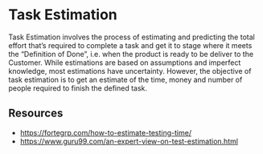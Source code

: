 # Task Estimation 

Task Estimation involves the process of estimating and predicting the total effort that’s required to complete a task and get it to stage where it meets the “Definition of Done”, i.e. when the product is ready to be deliver to the Customer. While estimations are based on assumptions and imperfect knowledge, most estimations have uncertainty. However, the objective of task estimation is to get an estimate of the time, money and number of people required to finish the defined task. 


## Resources
- https://fortegrp.com/how-to-estimate-testing-time/ 
- https://www.guru99.com/an-expert-view-on-test-estimation.html 
